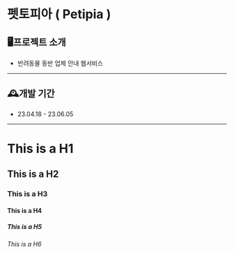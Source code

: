 펫토피아 ( Petipia )
=============
## 🖥️프로젝트 소개
* 반려동물 동반 업체 안내 웹서비스
-------------
## 🕰️개발 기간
* 23.04.18 - 23.06.05
-------------

# This is a H1
## This is a H2
### This is a H3
#### This is a H4
##### This is a H5
###### This is a H6
